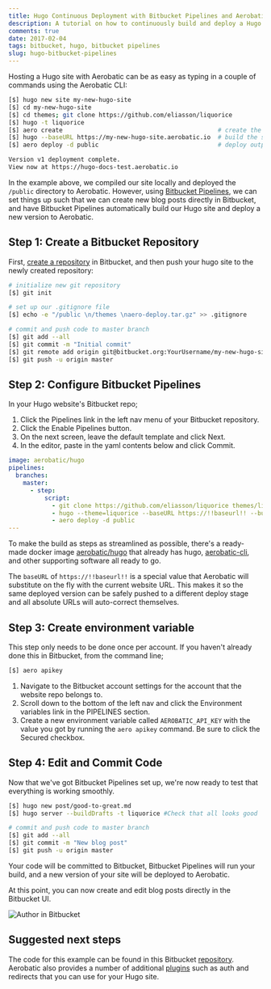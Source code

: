 ```yaml
---
title: Hugo Continuous Deployment with Bitbucket Pipelines and Aerobatic
description: A tutorial on how to continuously build and deploy a Hugo site with Bitbucket Pipelines.
comments: true
date: 2017-02-04
tags: bitbucket, hugo, bitbucket pipelines
slug: hugo-bitbucket-pipelines
---
```


Hosting a Hugo site with Aerobatic can be as easy as typing in a couple of commands using the Aerobatic CLI:

~~~bash
[$] hugo new site my-new-hugo-site
[$] cd my-new-hugo-site
[$] cd themes; git clone https://github.com/eliasson/liquorice
[$] hugo -t liquorice
[$] aero create                                           # create the Aerobatic site
[$] hugo --baseURL https://my-new-hugo-site.aerobatic.io  # build the site overriding baseURL
[$] aero deploy -d public                                 # deploy output to Aerobatic

Version v1 deployment complete.
View now at https://hugo-docs-test.aerobatic.io
~~~

In the example above, we compiled our site locally and deployed the `/public` directory to Aerobatic. However, using [Bitbucket Pipelines](https://bitbucket.org/product/features/pipelines), we can set things up such that we can create new blog posts directly in Bitbucket, and have Bitbucket Pipelines automatically build our Hugo site and deploy a new version to Aerobatic.

## Step 1: Create a Bitbucket Repository

First, [create a repository](https://confluence.atlassian.com/bitbucket/create-a-git-repository-759857290.html) in Bitbucket, and then push your hugo site to the newly created repository:


~~~bash
# initialize new git repository
[$] git init

# set up our .gitignore file
[$] echo -e "/public \n/themes \naero-deploy.tar.gz" >> .gitignore

# commit and push code to master branch
[$] git add --all
[$] git commit -m "Initial commit"
[$] git remote add origin git@bitbucket.org:YourUsername/my-new-hugo-site.git
[$] git push -u origin master
~~~

## Step 2: Configure Bitbucket Pipelines

In your Hugo website's Bitbucket repo;

1. Click the Pipelines link in the left nav menu of your Bitbucket repository.
2. Click the Enable Pipelines button.
3. On the next screen, leave the default template and click Next.
4. In the editor, paste in the yaml contents below and click Commit.

~~~yaml
image: aerobatic/hugo
pipelines:
  branches:
    master:
      - step:
          script:
            - git clone https://github.com/eliasson/liquorice themes/liquorice
            - hugo --theme=liquorice --baseURL https://!!baseurl!! --buildDrafts
            - aero deploy -d public
---
~~~

To make the build as steps as streamlined as possible, there's a ready-made docker image [aerobatic/hugo](https://hub.docker.com/r/aerobatic/hugo/) that already has hugo, [aerobatic-cli](/docs/cli/), and other supporting software all ready to go.

The `baseURL` of `https://!!baseurl!!` is a special value that Aerobatic will substitute on the fly with the current website URL. This makes it so the same deployed version can be safely pushed to a different deploy stage and all absolute URLs will auto-correct themselves.

## Step 3: Create environment variable

This step only needs to be done once per account. If you haven't already done this in Bitbucket, from the command line;

~~~bash
[$] aero apikey
~~~

1. Navigate to the Bitbucket account settings for the account that the website repo belongs to.
2. Scroll down to the bottom of the left nav and click the Environment variables link in the PIPELINES section.
3. Create a new environment variable called `AEROBATIC_API_KEY` with the value you got by running the `aero apikey` command. Be sure to click the Secured checkbox.

## Step 4: Edit and Commit Code

Now that we've got Bitbucket Pipelines set up, we're now ready to test that everything is working smoothly.

```bash
[$] hugo new post/good-to-great.md
[$] hugo server --buildDrafts -t liquorice #Check that all looks good

# commit and push code to master branch
[$] git add --all
[$] git commit -m "New blog post"
[$] git push -u origin master
```

Your code will be committed to Bitbucket, Bitbucket Pipelines will run your build, and a new version of your site will be deployed to Aerobatic.

At this point, you can now create and edit blog posts directly in the Bitbucket UI.

<img class="screenshot" src="/img/bitbucket-blog-post.png" alt="Author in Bitbucket">


## Suggested next steps

The code for this example can be found in this Bitbucket [repository](https://bitbucket.org/dundonian/hugo-docs-test). Aerobatic also provides a number of additional [plugins](https://www.aerobatic.com/docs) such as auth and redirects that you can use for your Hugo site.
